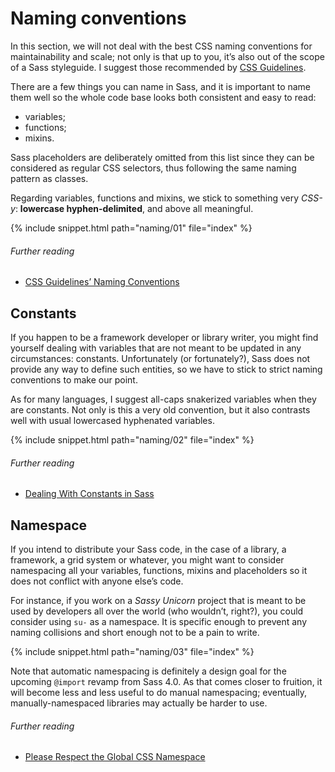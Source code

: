 
# Naming conventions

In this section, we will not deal with the best CSS naming conventions for maintainability and scale; not only is that up to you, it’s also out of the scope of a Sass styleguide. I suggest those recommended by [CSS Guidelines](http://cssguidelin.es/#naming-conventions).

There are a few things you can name in Sass, and it is important to name them well so the whole code base looks both consistent and easy to read:

* variables;
* functions;
* mixins.

Sass placeholders are deliberately omitted from this list since they can be considered as regular CSS selectors, thus following the same naming pattern as classes.

Regarding variables, functions and mixins, we stick to something very *CSS-y*: **lowercase hyphen-delimited**, and above all meaningful.

{% include snippet.html path="naming/01" file="index" %}

###### Further reading

* [CSS Guidelines’ Naming Conventions](http://cssguidelin.es/#naming-conventions)

## Constants

If you happen to be a framework developer or library writer, you might find yourself dealing with variables that are not meant to be updated in any circumstances: constants. Unfortunately (or fortunately?), Sass does not provide any way to define such entities, so we have to stick to strict naming conventions to make our point.

As for many languages, I suggest all-caps snakerized variables when they are constants. Not only is this a very old convention, but it also contrasts well with usual lowercased hyphenated variables.

{% include snippet.html path="naming/02" file="index" %}

###### Further reading

* [Dealing With Constants in Sass](http://www.sitepoint.com/dealing-constants-sass/)

## Namespace

If you intend to distribute your Sass code, in the case of a library, a framework, a grid system or whatever, you might want to consider namespacing all your variables, functions, mixins and placeholders so it does not conflict with anyone else’s code.

For instance, if you work on a *Sassy Unicorn* project that is meant to be used by developers all over the world (who wouldn’t, right?), you could consider using `su-` as a namespace. It is specific enough to prevent any naming collisions and short enough not to be a pain to write.

{% include snippet.html path="naming/03" file="index" %}

<div class="note">
  <p>Note that automatic namespacing is definitely a design goal for the upcoming <code>@import</code> revamp from Sass 4.0. As that comes closer to fruition, it will become less and less useful to do manual namespacing; eventually, manually-namespaced libraries may actually be harder to use.</p>
</div>

###### Further reading

* [Please Respect the Global CSS Namespace](http://blog.kaelig.fr/post/44554267597/please-respect-the-global-css-namespace)
